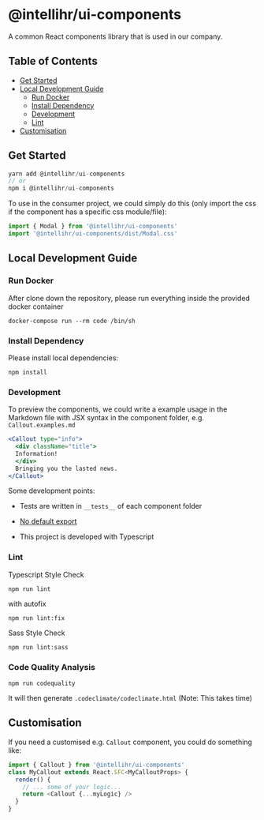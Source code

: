 # @intellihr/ui-components

A common React components library that is used in our company.

## Table of Contents

* [Get Started](#get-started)
* [Local Development Guide](#local-development-guide)
  * [Run Docker](#run-docker)
  * [Install Dependency](#install-dependency)
  * [Development](#development)
  * [Lint](#lint)
* [Customisation](#customisation)

## Get Started

```javascript
yarn add @intellihr/ui-components
// or
npm i @intellihr/ui-components
```

To use in the consumer project,
we could simply do this
(only import the css if the component has a specific css module/file):

``` javascript
import { Modal } from '@intellihr/ui-components'
import '@intellihr/ui-components/dist/Modal.css'
```

## Local Development Guide

### Run Docker

After clone down the repository,
please run everything inside the provided docker container

```!bash
docker-compose run --rm code /bin/sh
```

### Install Dependency

Please install local dependencies:

```!bash
npm install
```

### Development

To preview the components,
we could write a example usage in the Markdown file
with JSX syntax in the component folder, e.g. `Callout.examples.md`

```jsx
<Callout type="info">
  <div className="title">
  Information!
  </div>
  Bringing you the lasted news.
</Callout>
```

Some development points:

* Tests are written in `__tests__` of each component folder

* [No default export](https://palantir.github.io/tslint/rules/no-default-export/)

* This project is developed with Typescript

### Lint

Typescript Style Check

```!bash
npm run lint
```

with autofix

```!bash
npm run lint:fix
```

Sass Style Check

```!bash
npm run lint:sass
```

### Code Quality Analysis

```!bash
npm run codequality
```

It will then generate `.codeclimate/codeclimate.html`
(Note: This takes time)

## Customisation

If you need a customised e.g. `Callout` component, you could do something like:

```javascript
import { Callout } from '@intellihr/ui-components'
class MyCallout extends React.SFC<MyCalloutProps> {
  render() {
    // ... some of your logic...
    return <Callout {...myLogic} />
  }
}
```
